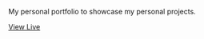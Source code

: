 My personal portfolio to showcase my personal projects.

[View Live](https://www.gustavoteleguario.com)
